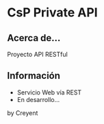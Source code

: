 # CsP Private API

## Acerca de...

Proyecto API RESTful

## Información

* Servicio Web vía REST
* En desarrollo...

by Creyent